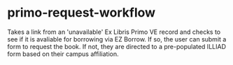 # primo-request-workflow
Takes a link from an 'unavailable' Ex Libris Primo VE record and checks to see if it is avaliable for borrowing via EZ Borrow.  If so, the user can submit a form to request the book.  If not, they are directed to a pre-populated ILLIAD form based on their campus affiliation.
